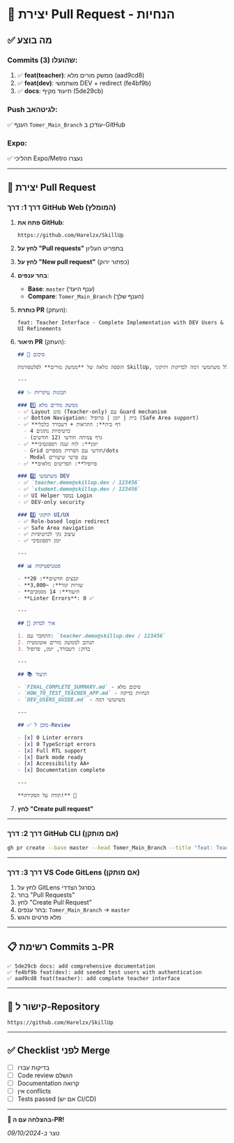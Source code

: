 # 🚀 יצירת Pull Request - הנחיות

## ✅ מה בוצע

### Commits שהועלו (3):
1. ✅ **feat(teacher)**: ממשק מורים מלא (aad9cd8)
2. ✅ **feat(dev)**: משתמשי DEV + redirect (fe4bf9b)
3. ✅ **docs**: תיעוד מקיף (5de29cb)

### Push לגיטהאב:
✅ הענף `Tomer_Main_Branch` עודכן ב-GitHub

### Expo:
✅ תהליכי Expo/Metro נעצרו

---

## 📝 יצירת Pull Request

### דרך 1: דרך GitHub Web (המומלץ)

1. **פתח את GitHub**:
   ```
   https://github.com/Harelzx/SkillUp
   ```

2. **לחץ על "Pull requests"** בתפריט העליון

3. **לחץ על "New pull request"** (כפתור ירוק)

4. **בחר ענפים**:
   - **Base**: `master` (ענף היעד)
   - **Compare**: `Tomer_Main_Branch` (הענף שלך)

5. **כותרת PR** (העתק):
   ```
   feat: Teacher Interface - Complete Implementation with DEV Users & UI Refinements
   ```

6. **תיאור PR** (העתק):
   ```markdown
   ## 🎯 סיכום

   הוספה מלאה של **ממשק מורים** לפלטפורמת SkillUp, כולל משתמשי דמה לבדיקות ותיקוני UI/UX.

   ---

   ## ✨ תכונות עיקריות

   ### 1️⃣ ממשק מורים מלא
   - ✅ Layout מוגן (Teacher-only) עם Guard mechanism
   - ✅ Bottom Navigation: בית | יומן | פרופיל (Safe Area support)
   - ✅ **דף בית**: התראות + דשבורד כלכלי
     - 4 כרטיסיות נתונים
     - גרף צמיחה חודשי (12 חודשים)
   - ✅ **יומן**: לוח שנה רספונסיבי
     - Grid חודשי עם הפרדת מספרים/dots
     - Modal עם פרטי שיעורים
   - ✅ **פרופיל**: תפריטים מלאים

   ### 2️⃣ משתמשי DEV
   - ✅ `teacher.demo@skillup.dev / 123456`
   - ✅ `student.demo@skillup.dev / 123456`
   - ✅ UI Helper במסך Login
   - ✅ DEV-only security

   ### 3️⃣ תיקוני UI/UX
   - ✅ Role-based login redirect
   - ✅ Safe Area navigation
   - ✅ עיצוב נקי לכרטיסיות
   - ✅ יומן רספונסיבי

   ---

   ## 📊 סטטיסטיקות

   - **קבצים חדשים**: 20
   - **שורות קוד**: ~3,000
   - **תיעוד**: 14 מסמכים
   - **Linter Errors**: 0 ✅

   ---

   ## 🧪 איך לבדוק

   1. התחבר עם: `teacher.demo@skillup.dev / 123456`
   2. תנותב לממשק מורים אוטומטית
   3. בדוק: דשבורד, יומן, פרופיל

   ---

   ## 📚 תיעוד

   - `FINAL_COMPLETE_SUMMARY.md` - סיכום מלא
   - `HOW_TO_TEST_TEACHER_APP.md` - הנחיות בדיקה
   - `DEV_USERS_GUIDE.md` - משתמשי דמה

   ---

   ## ✅ מוכן ל-Review

   - [x] 0 Linter errors
   - [x] 0 TypeScript errors
   - [x] Full RTL support
   - [x] Dark mode ready
   - [x] Accessibility AA+
   - [x] Documentation complete

   ---

   **תודה על הסקירה!** 🙏
   ```

7. **לחץ "Create pull request"**

---

### דרך 2: דרך GitHub CLI (אם מותקן)

```bash
gh pr create --base master --head Tomer_Main_Branch --title "feat: Teacher Interface - Complete Implementation" --body "ראה CREATE_PULL_REQUEST.md לפרטים"
```

---

### דרך 3: דרך VS Code GitLens (אם מותקן)

1. לחץ על GitLens בסרגל הצדדי
2. בחר "Pull Requests"
3. לחץ "Create Pull Request"
4. בחר ענפים: `Tomer_Main_Branch` → `master`
5. מלא פרטים והגש

---

## 📋 רשימת Commits ב-PR

```
✅ 5de29cb docs: add comprehensive documentation
✅ fe4bf9b feat(dev): add seeded test users with authentication
✅ aad9cd8 feat(teacher): add complete teacher interface
```

---

## 🔗 קישור ל-Repository

```
https://github.com/Harelzx/SkillUp
```

---

## ✅ Checklist לפני Merge

- [ ] בדיקות עברו
- [ ] Code review הושלם
- [ ] Documentation קרואה
- [ ] אין conflicts
- [ ] Tests passed (אם יש CI/CD)

---

**🎉 בהצלחה עם ה-PR!**

*נוצר ב-09/10/2024*

